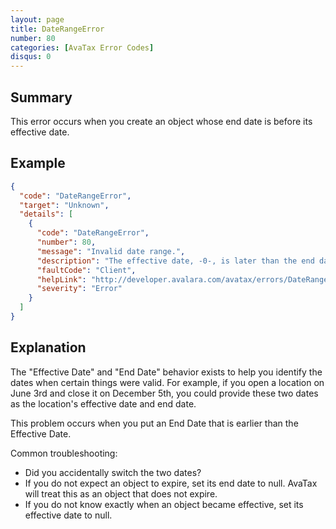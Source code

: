 ```yaml
---
layout: page
title: DateRangeError
number: 80
categories: [AvaTax Error Codes]
disqus: 0
---
```


## Summary

This error occurs when you create an object whose end date is before its effective date.

## Example

```json
{
  "code": "DateRangeError",
  "target": "Unknown",
  "details": [
    {
      "code": "DateRangeError",
      "number": 80,
      "message": "Invalid date range.",
      "description": "The effective date, -0-, is later than the end date, -1-.",
      "faultCode": "Client",
      "helpLink": "http://developer.avalara.com/avatax/errors/DateRangeError",
      "severity": "Error"
    }
  ]
}
```

## Explanation

The "Effective Date" and "End Date" behavior exists to help you identify the dates when certain things were valid.  For example, if you open a location on June 3rd and close it on December 5th, you could provide these two dates as the location's effective date and end date.

This problem occurs when you put an End Date that is earlier than the Effective Date.

Common troubleshooting:

<ul class="normal">
<li>Did you accidentally switch the two dates?</li>
<li>If you do not expect an object to expire, set its end date to null.  AvaTax will treat this as an object that does not expire.</li>
<li>If you do not know exactly when an object became effective, set its effective date to null.</li>
</ul>
